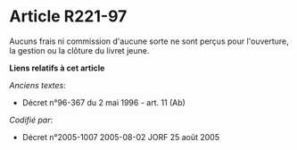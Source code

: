 # Article R221-97

Aucuns frais ni commission d'aucune sorte ne sont perçus pour l'ouverture, la gestion ou la clôture du livret jeune.

**Liens relatifs à cet article**

_Anciens textes_:

  - Décret n°96-367 du 2 mai 1996 - art. 11 (Ab)

_Codifié par_:

  - Décret n°2005-1007 2005-08-02 JORF 25 août 2005

